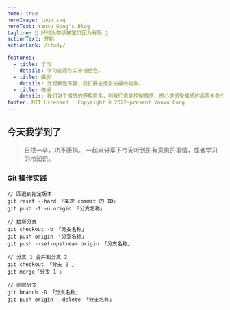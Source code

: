 ```yaml
---
home: true
heroImage: logo.svg
heroText: Yanxu Gong's Blog
tagline: 🌈 好时光都该被宝贝因为有限 🛫
actionText: 开始
actionLink: /study/

features:
  - title: 学习
    details: 学习必须与实干相结合。
  - title: 摄影
    details: 光观察还不够，我们要去感觉拍摄的对象。
  - title: 情感
    details: 我们对于情感的理解愈多，则我们愈能控制情感，而心灵感受情感的痛苦也愈少。
footer: MIT Licensed | Copyright © 2022-present Yanxu Gong
---
```


## 今天我学到了

> 日拱一卒，功不唐捐。
> 一起来分享下今天听到的有意思的事情，或者学习的冷知识。

### Git 操作实践

```shell
// 回退到指定版本
git reset --hard 「某次 commit 的 ID」
git push -f -u origin 「分支名称」
```

```shell
// 拉新分支
git checkout -b 「分支名称」
git push origin 「分支名称」
git push --set-upstream origin 「分支名称」
```

```shell
// 分支 1 合并到分支 2
git checkout 「分支 2 」
git merge「分支 1 」
```

```shell
// 删除分支
git branch -D 「分支名称」
git push origin --delete 「分支名称」
```
